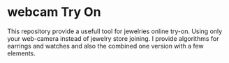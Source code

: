 # webcam Try On

This repository provide a usefull tool for jewelries online try-on. Using only your web-camera instead of jewelry store joining. I provide algorithms for earrings and watches and also the combined one version with a few elements.


